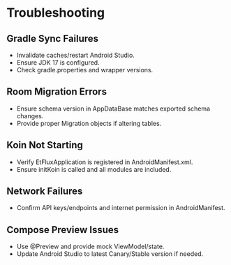 # Troubleshooting

## Gradle Sync Failures
- Invalidate caches/restart Android Studio.
- Ensure JDK 17 is configured.
- Check gradle.properties and wrapper versions.

## Room Migration Errors
- Ensure schema version in AppDataBase matches exported schema changes.
- Provide proper Migration objects if altering tables.

## Koin Not Starting
- Verify EtFluxApplication is registered in AndroidManifest.xml.
- Ensure initKoin is called and all modules are included.

## Network Failures
- Confirm API keys/endpoints and internet permission in AndroidManifest.

## Compose Preview Issues
- Use @Preview and provide mock ViewModel/state.
- Update Android Studio to latest Canary/Stable version if needed.
